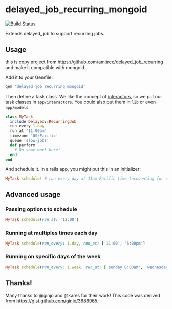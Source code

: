 # delayed\_job\_recurring\_mongoid
[![Build Status](https://travis-ci.org/amitree/delayed_job_recurring.svg)](https://travis-ci.org/amitree/delayed_job_recurring)

Extends delayed\_job to support recurring jobs.

## Usage

this is copy project from https://github.com/amitree/delayed_job_recurring and make it compatible with mongoid.

Add it to your Gemfile:

```ruby
gem 'delayed_job_recurring_mongoid'
```

Then define a task class.  We like the concept of
[interactors](http://eng.joingrouper.com/blog/2014/03/03/rails-the-missing-parts-interactors),
so we put our task classes in `app/interactors`.  You could also put them in `lib` or even `app/models`.

```ruby
class MyTask
  include Delayed::RecurringJob
  run_every 1.day
  run_at '11:00am'
  timezone 'US/Pacific'
  queue 'slow-jobs'
  def perform
    # Do some work here!
  end
end
```

And schedule it. In a rails app, you might put this in an initializer:

```ruby
MyTask.schedule! # run every day at 11am Pacific time (accounting for daylight savings)
```

## Advanced usage

### Passing options to schedule

```ruby
MyTask.schedule(run_at: '12:00')
```

### Running at multiples times each day

```ruby
MyTask.schedule(run_every: 1.day, run_at: ['11:00', '6:00pm']
```

### Running on specific days of the week

```ruby
MyTask.schedule(run_every: 1.week, run_at: ['sunday 8:00am', 'wednesday 8:00am'])
```

## Thanks!

Many thanks to @ginjo and @kares for their work!  This code was derived from https://gist.github.com/ginjo/3688965.
